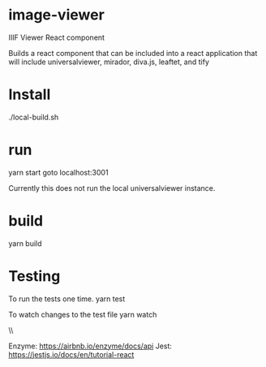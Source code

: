 # image-viewer
IIIF Viewer React component

Builds a react component that can be included into a react application that will include universalviewer, mirador, diva.js, leaftet, and tify

# Install
./local-build.sh

# run
yarn start
goto localhost:3001

Currently this does not run the local universalviewer instance.  

# build
yarn build

# Testing

To run the tests one time.
yarn test  

To watch changes to the test file
yarn watch

\\\

Enzyme:  https://airbnb.io/enzyme/docs/api
Jest: https://jestjs.io/docs/en/tutorial-react
